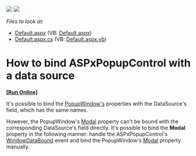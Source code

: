<!-- default badges list -->
[![](https://img.shields.io/badge/Open_in_DevExpress_Support_Center-FF7200?style=flat-square&logo=DevExpress&logoColor=white)](https://supportcenter.devexpress.com/ticket/details/E2350)
[![](https://img.shields.io/badge/📖_How_to_use_DevExpress_Examples-e9f6fc?style=flat-square)](https://docs.devexpress.com/GeneralInformation/403183)
<!-- default badges end -->
<!-- default file list -->
*Files to look at*:

* [Default.aspx](./CS/WebSite/Default.aspx) (VB: [Default.aspx](./VB/WebSite/Default.aspx))
* [Default.aspx.cs](./CS/WebSite/Default.aspx.cs) (VB: [Default.aspx.vb](./VB/WebSite/Default.aspx.vb))
<!-- default file list end -->
# How to bind ASPxPopupControl with a data source
<!-- run online -->
**[[Run Online]](https://codecentral.devexpress.com/e2350/)**
<!-- run online end -->


<p>It's possible to bind the <a href="http://documentation.devexpress.com/#AspNet/clsDevExpressWebASPxPopupControlPopupWindowtopic">PopupWindow's</a> properties with the DataSource's field, which has the same names.</p><p>However, the PopupWindow's <a href="http://documentation.devexpress.com/#AspNet/DevExpressWebASPxPopupControlPopupWindow_Modaltopic">Modal</a> property can't be bound with the corresponding DataSource's field directly. It's possible to bind the <strong>Modal</strong> property in the following manner: handle the ASPxPopupControl's <a href="http://documentation.devexpress.com/#AspNet/DevExpressWebASPxPopupControlASPxPopupControl_WindowDataBoundtopic">WindowDataBound</a> event and bind the PopupWindow's <a href="http://documentation.devexpress.com/#AspNet/DevExpressWebASPxPopupControlPopupWindow_Modaltopic">Modal</a> property manually.</p>

<br/>


